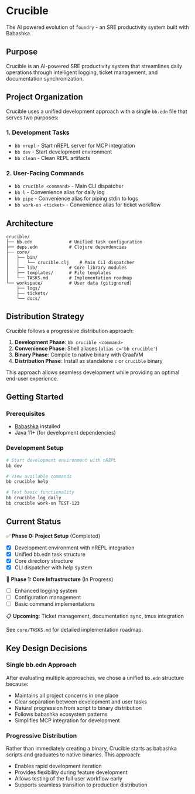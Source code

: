 # Crucible

The AI powered evolution of `foundry` - an SRE productivity system built with Babashka.

## Purpose

Crucible is an AI-powered SRE productivity system that streamlines daily operations through intelligent logging, ticket management, and documentation synchronization.

## Project Organization

Crucible uses a unified development approach with a single `bb.edn` file that serves two purposes:

### 1. Development Tasks

- `bb nrepl` - Start nREPL server for MCP integration
- `bb dev` - Start development environment  
- `bb clean` - Clean REPL artifacts

### 2. User-Facing Commands

- `bb crucible <command>` - Main CLI dispatcher
- `bb l` - Convenience alias for daily log
- `bb pipe` - Convenience alias for piping stdin to logs
- `bb work-on <ticket>` - Convenience alias for ticket workflow

## Architecture

```
crucible/
├── bb.edn              # Unified task configuration
├── deps.edn            # Clojure dependencies
├── core/
│   ├── bin/
│   │   └── crucible.clj    # Main CLI dispatcher
│   ├── lib/            # Core library modules
│   ├── templates/      # File templates
│   └── TASKS.md        # Implementation roadmap
└── workspace/          # User data (gitignored)
    ├── logs/
    ├── tickets/
    └── docs/
```

## Distribution Strategy

Crucible follows a progressive distribution approach:

1. **Development Phase**: `bb crucible <command>`
2. **Convenience Phase**: Shell aliases (`alias c='bb crucible'`)
3. **Binary Phase**: Compile to native binary with GraalVM
4. **Distribution Phase**: Install as standalone `c` or `crucible` binary

This approach allows seamless development while providing an optimal end-user experience.

## Getting Started

### Prerequisites

- [Babashka](https://github.com/babashka/babashka) installed
- Java 11+ (for development dependencies)

### Development Setup

```bash
# Start development environment with nREPL
bb dev

# View available commands
bb crucible help

# Test basic functionality
bb crucible log daily
bb crucible work-on TEST-123
```

## Current Status

✅ **Phase 0: Project Setup** (Completed)

- [x] Development environment with nREPL integration
- [x] Unified bb.edn task structure
- [x] Core directory structure
- [x] CLI dispatcher with help system

🚧 **Phase 1: Core Infrastructure** (In Progress)

- [ ] Enhanced logging system
- [ ] Configuration management
- [ ] Basic command implementations

📋 **Upcoming**: Ticket management, documentation sync, tmux integration

See `core/TASKS.md` for detailed implementation roadmap.

## Key Design Decisions

### Single bb.edn Approach

After evaluating multiple approaches, we chose a unified `bb.edn` structure because:

- Maintains all project concerns in one place
- Clear separation between development and user tasks
- Natural progression from script to binary distribution
- Follows babashka ecosystem patterns
- Simplifies MCP integration for development

### Progressive Distribution

Rather than immediately creating a binary, Crucible starts as babashka scripts and graduates to native binaries. This approach:

- Enables rapid development iteration
- Provides flexibility during feature development
- Allows testing of the full user workflow early
- Supports seamless transition to production distribution

